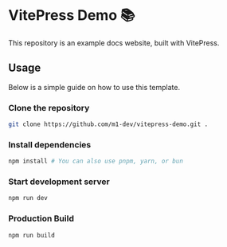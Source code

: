 # VitePress Demo 📚

This repository is an example docs website, built with VitePress.

## Usage

Below is a simple guide on how to use this template.

### Clone the repository

```sh
git clone https://github.com/m1-dev/vitepress-demo.git .
```

### Install dependencies

```sh
npm install # You can also use pnpm, yarn, or bun
```

### Start development server

```sh
npm run dev
```

### Production Build

```sh
npm run build
```
